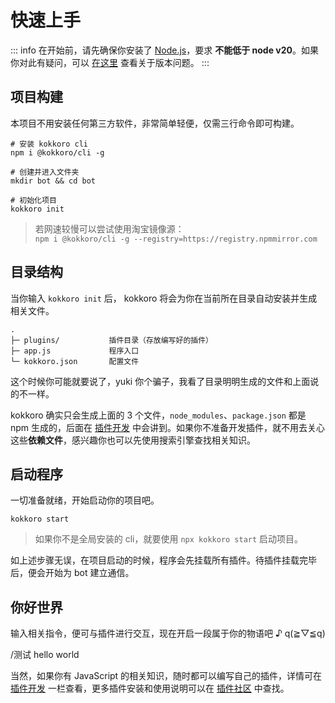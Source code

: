 # 快速上手

::: info
在开始前，请先确保你安装了 [Node.js](https://nodejs.org/zh-cn/)，要求 **不能低于 node v20**。如果你对此有疑问，可以 [在这里](/about/faq) 查看关于版本问题。
:::

## 项目构建

本项目不用安装任何第三方软件，非常简单轻便，仅需三行命令即可构建。

```shell:no-line-numbers
# 安装 kokkoro cli
npm i @kokkoro/cli -g

# 创建并进入文件夹
mkdir bot && cd bot

# 初始化项目
kokkoro init
```

> 若网速较慢可以尝试使用淘宝镜像源：  
> `npm i @kokkoro/cli -g --registry=https://registry.npmmirror.com`

## 目录结构

当你输入 `kokkoro init` 后， kokkoro 将会为你在当前所在目录自动安装并生成相关文件。

```tex:no-line-numbers
.
├─ plugins/           插件目录（存放编写好的插件）
├─ app.js             程序入口
└─ kokkoro.json       配置文件
```

这个时候你可能就要说了，yuki 你个骗子，我看了目录明明生成的文件和上面说的不一样。

kokkoro 确实只会生成上面的 3 个文件，`node_modules`、`package.json` 都是 npm 生成的，后面在 [插件开发](/develop/application) 中会讲到。如果你不准备开发插件，就不用去关心这些**依赖文件**，感兴趣你也可以先使用搜索引擎查找相关知识。

## 启动程序

一切准备就绪，开始启动你的项目吧。

```shell:no-line-numbers
kokkoro start
```

> 如果你不是全局安装的 cli，就要使用 `npx kokkoro start` 启动项目。

如上述步骤无误，在项目启动的时候，程序会先挂载所有插件。待插件挂载完毕后，便会开始为 bot 建立通信。

## 你好世界

输入相关指令，便可与插件进行交互，现在开启一段属于你的物语吧 ♪ q(≧▽≦q)

<ChatPanel>
  <ChatMessage :id="2225151531" nickname="Yuki">/测试</ChatMessage>
  <ChatMessage :id="2854205915" nickname="可可萝">hello world</ChatMessage>
</ChatPanel>

当然，如果你有 JavaScript 的相关知识，随时都可以编写自己的插件，详情可在 [插件开发](/develop/application) 一栏查看，更多插件安装和使用说明可以在 [插件社区](/plugin/awesome) 中查找。

